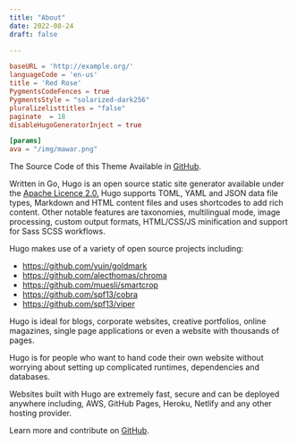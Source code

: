 ```yaml
---
title: "About"
date: 2022-08-24
draft: false

---
```

```toml
baseURL = 'http://example.org/'
languageCode = 'en-us'
title = 'Red Rose'
PygmentsCodeFences = true
PygmentsStyle = "solarized-dark256"
pluralizelisttitles = "false"
paginate  = 18
disableHugoGeneratorInject = true

[params]
ava = "/img/mawar.png"
```
The Source Code of this Theme Available in [GitHub](https://github.com/httpsecure/hugo-theme-red-rose).

Written in Go, Hugo is an open source static site generator available under the [Apache Licence 2.0.](https://github.com/gohugoio/hugo/blob/master/LICENSE) Hugo supports TOML, YAML and JSON data file types, Markdown and HTML content files and uses shortcodes to add rich content. Other notable features are taxonomies, multilingual mode, image processing, custom output formats, HTML/CSS/JS minification and support for Sass SCSS workflows.

Hugo makes use of a variety of open source projects including:

* https://github.com/yuin/goldmark
* https://github.com/alecthomas/chroma
* https://github.com/muesli/smartcrop
* https://github.com/spf13/cobra
* https://github.com/spf13/viper

Hugo is ideal for blogs, corporate websites, creative portfolios, online magazines, single page applications or even a website with thousands of pages.

Hugo is for people who want to hand code their own website without worrying about setting up complicated runtimes, dependencies and databases.

Websites built with Hugo are extremely fast, secure and can be deployed anywhere including, AWS, GitHub Pages, Heroku, Netlify and any other hosting provider.

Learn more and contribute on [GitHub](https://github.com/gohugoio).

